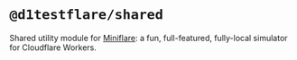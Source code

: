 # `@d1testflare/shared`

Shared utility module for [Miniflare](https://github.com/cloudflare/miniflare):
a fun, full-featured, fully-local simulator for Cloudflare Workers.
